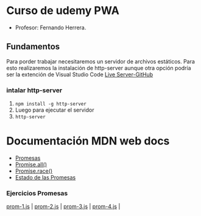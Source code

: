 
# Curso de udemy PWA 

- Profesor: Fernando Herrera. 

## Fundamentos

Para porder trabajar necesitaremos un servidor de archivos estáticos. Para esto realizaremos la instalación de http-server aunque otra opción podría ser la extención de Visual Studio Code [Live Server-GitHub](https://github.com/ritwickdey/vscode-live-server)
### intalar  http-server

1. `npm install -g http-server`
2. Luego para ejecutar el servidor
3. `http-server`

# Documentación MDN web docs
- [Promesas](https://developer.mozilla.org/es/docs/Web/JavaScript/Referencia/Objetos_globales/Promise/prototype)
- [Promise.all()](https://developer.mozilla.org/es/docs/Web/JavaScript/Referencia/Objetos_globales/Promise/all)
- [Promise.race()](https://developer.mozilla.org/es/docs/Web/JavaScript/Referencia/Objetos_globales/Promise/race)
- [Estado de las Promesas](Doc/estados-de-las-promesas.pdf)

### Ejercicios Promesas

[prom-1.js](https://github.com/emilianoduran/pwaUDEMY/blob/fundamentos/Unidades/01-funamentos/js/prom-1.js) |
[prom-2.js](https://github.com/emilianoduran/pwaUDEMY/blob/fundamentos/Unidades/01-funamentos/js/prom-2.js) |
[prom-3.js](https://github.com/emilianoduran/pwaUDEMY/blob/fundamentos/Unidades/01-funamentos/js/prom-3.js) |
[prom-4.js](https://github.com/emilianoduran/pwaUDEMY/blob/fundamentos/Unidades/01-funamentos/js/prom-4.js) |

